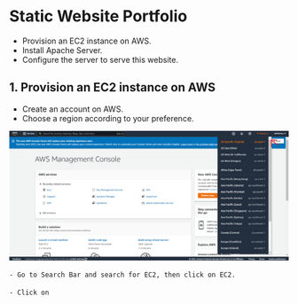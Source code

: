 # Static Website Portfolio

- Provision an EC2 instance on AWS.
- Install Apache Server.
- Configure the server to serve this website.

## 1. Provision an EC2 instance on AWS

- Create an account on AWS.
- Choose a region according to your preference.
    
 ![alt text](/assets/img/region.png "Region")
    
    - Go to Search Bar and search for EC2, then click on EC2.

    - Click on 
